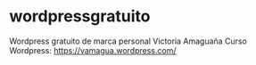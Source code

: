 # wordpressgratuito
Wordpress gratuito de marca personal
Victoria Amaguaña
Curso
Wordpress: https://vamagua.wordpress.com/

